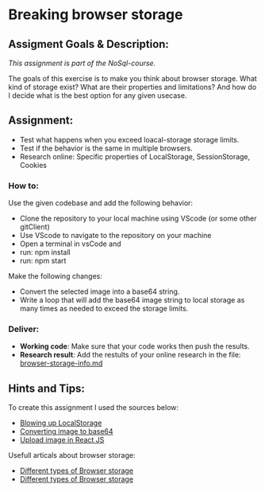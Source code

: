 # Breaking browser storage


## Assigment Goals & Description:

*This assignment is part of the NoSql-course.*

The goals of this exercise is to make you think about browser storage.
What kind of storage exist? What are their properties and limitations? And how do I decide what is the best option for any given usecase.  

## Assignment:

- Test what happens when you exceed loacal-storage storage limits.
- Test if the behavior is the same in multiple browsers.
- Research online: Specific properties of LocalStorage, SessionStorage, Cookies

### How to:

Use the given codebase and add the following behavior:
- Clone the repository to your local machine using VScode (or some other gitClient)
- Use VScode to navigate to the repository on your machine
- Open a terminal in vsCode and 
- run: npm install
- run: npm start

Make the following changes:
- Convert the selected image into a base64 string.
- Write a loop that will add the base64 image string to local storage as many times as needed to exceed the storage limits.

### Deliver:

- **Working code**: Make sure that your code works then push the results.
- **Research result**: Add the restults of your online research in the file: [browser-storage-info.md](/browser-storage-info)


## Hints and Tips:
To create this assignment I used the sources below:

- [Blowing up LocalStorage](https://www.raymondcamden.com/2015/04/14/blowing-up-localstorage-or-what-happens-when-you-exceed-quota)
- [Converting image to base64](https://stackoverflow.com/questions/51533584/converting-an-image-to-binary-in-javascript-using-base64)
- [Upload image in React JS](https://stackoverflow.com/questions/43692479/how-to-upload-an-image-in-react-js)

Usefull articals about browser storage:

- [Different types of Browser storage](https://betterprogramming.pub/the-different-types-of-browser-storage-82b918cb3cf8)
- [Different types of Browser storage](https://medium.com/geekculture/localstorage-is-cool-but-be-mindful-how-you-use-it-2fedf02d37e4)



